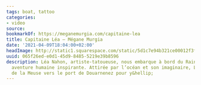 ```yaml
---
tags: boat, tattoo
categories:
- video
source:
bookmarkOf: https://meganemurgia.com/capitaine-lea
title: Capitaine Léa — Mégane Murgia
date: '2021-04-09T18:04:00+02:00'
headImage: http://static1.squarespace.com/static/5d1c7e94b321ce00012f3f52/t/5d209d05eb83b800010e5262/1562418451764/M.Murgia_31052019-34.jpg?format=1500w
uuid: 065f26ed-e0d1-45d9-8485-5219e39b8596
description: Léa Nahon, artiste-tatoueuse, nous embarque à bord du Rainbow pour une
  aventure humaine inspirante. Attirée par l’océan et son imaginaire, Léa est partie
  de la Meuse vers le port de Douarnenez pour y&hellip;
---
```


